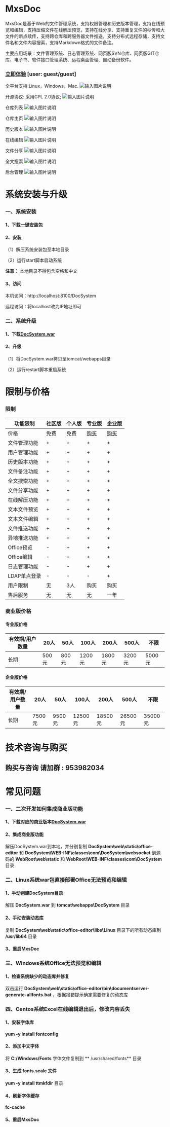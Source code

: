 # MxsDoc

MxsDoc是基于Web的文件管理系统，支持权限管理和历史版本管理，支持在线预览和编辑，支持压缩文件在线解压预览，支持在线分享、支持重复文件的秒传和大文件的断点续传，支持跨仓库和跨服务器文件推送，支持分布式远程存储，支持文件名和文件内容搜索，支持Markdown格式的文件备注。

主要应用场景：文件管理系统、日志管理系统、网页版SVN仓库、网页版GIT仓库、电子书、软件接口管理系统、远程桌面管理、自动备份软件。

### [立即体验](http://dw.gofreeteam.com) [user: guest/guest]

全平台支持:Linux，Windows，Mac.
![输入图片说明](https://images.gitee.com/uploads/images/2020/0614/223719_03bd18e1_1558129.png "docsys_首页1.png")

开源协议: 采用GPL 2.0协议;
![输入图片说明](https://images.gitee.com/uploads/images/2020/0613/105551_20a8ac4f_1558129.png "docsys_首页2.png")

仓库列表
![输入图片说明](https://images.gitee.com/uploads/images/2020/0613/105615_5aa90a26_1558129.png "docsys_仓库列表1.png")

仓库主页
![输入图片说明](https://images.gitee.com/uploads/images/2020/0613/105650_d4a010aa_1558129.png "docsys_仓库主页1.png")

历史版本
![输入图片说明](https://images.gitee.com/uploads/images/2020/0613/105708_0888bd30_1558129.png "docsys_仓库主页3.png")

在线编辑
![输入图片说明](https://images.gitee.com/uploads/images/2020/0613/105732_88ed0a73_1558129.png "docsys_仓库主页2.png")

文件分享
![输入图片说明](https://images.gitee.com/uploads/images/2020/0613/105757_67ca6763_1558129.png "docsys_仓库主页4.png")

全文搜索
![输入图片说明](https://images.gitee.com/uploads/images/2020/0613/105917_2ee5c143_1558129.png "docsys_仓库列表2.png")

后台管理
![输入图片说明](https://images.gitee.com/uploads/images/2020/0613/105813_e858feb3_1558129.png "docsys_管理后台1.png")

# 系统安装与升级
### 一、系统安装
#### 1、下载[一键安装包](https://github.com/RainyGao-GitHub/DocSys/releases)

#### 2、安装
（1）解压系统安装包至本地目录

（2）运行start脚本启动系统

 **注意：** 本地目录不得包含空格和中文

#### 3、访问
本机访问：http://localhost:8100/DocSystem

远程访问：将localhost改为IP地址即可

### 二、系统升级
#### 1、下载[DocSystem.war](https://github.com/RainyGao-GitHub/DocSys/releases)

#### 2、升级
（1）将DocSystem.war拷贝至tomcat/webapps目录

（2）运行restart脚本重启系统


# 限制与价格
### 限制
| 功能限制       |   社区版      | 个人版         | 专业版        | 企业版         |
| ------------- | ------------- | ------------- | ------------- | ------------- |
| 价格          | 免费           | 免费          | [购买](http://dw.gofreeteam.com/DocSystem/web/sales/select.html) | [购买](http://dw.gofreeteam.com/DocSystem/web/sales/select.html) |
| 文件管理功能   | +             |     +         |       +       |     +         |
| 用户管理功能   | +             |     +         |       +       |     +         |
| 历史版本功能   | +             |     +         |       +       |     +         |
| 文件备注功能   | +             |     +         |       +       |     +         |
| 全文搜索功能   | +             |     +         |       +       |     +         |
| 文件分享功能   | +             |     +         |       +       |     +         |
| 在线解压功能   | +             |     +         |       +       |     +         |
| 文本文件预览   | +             |     +         |       +       |     +         |
| 文本文件编辑   | +             |     +         |       +       |     +         |
| 文件推送功能   | +             |     +         |       +       |     +         |
| 异地推送功能   | +             |     +         |       +       |     +         |
| Office预览     | -             |     +         |       +       |     +         |
| Office编辑     | -             |     +         |       +       |     +         |
| 日志管理功能   | -             |     -         |       +       |     +         |
| LDAP单点登录   | -             |     -         |       -       |     +         |
| 用户限制       | 无            |     3人       |    购买    |    购买   |
| 售后服务       | 无            |     无         |       无       |     一年      |

### 商业版价格
#### 专业版价格
|有效期/用户数量 |   20人           |     50人      |    100人      |     200人     |    500人      |    不限       |
| ------------- | --------------- | ------------- | ------------- | ------------- | ------------- | ------------- |
| 长期          |        500元     |    800元      |    1200元     |     1800元    |    3200元     |   5000元      |

#### 企业版价格
|有效期/用户数量 |   20人           |     50人      |    100人      |     200人     |    500人      |    不限       |
| ------------- | --------------- | ------------- | ------------- | ------------- | ------------- | ------------- |
| 长期          |        7500元     |    9500元      |    12500元     |     18500元    |    26500元     |   35000元      |

# 技术咨询与购买 
## 购买与咨询 请加群 : 953982034


# 常见问题
### 一、二次开发如何集成商业版功能
#### 1、下载对应的商业版本[DocSystem.war](https://github.com/RainyGao-GitHub/DocSys/releases)
#### 2、集成商业版功能
解压DocSystem.war到本地，并分别复制 **DocSystem\web\static\office-editor** 和 **DocSystem\WEB-INF\classes\com\DocSystem\websocket** 到源码的 **WebRoot\web\static** 和 **WebRoot\WEB-INF\classes\com\DocSystem** 目录
### 二、Linux系统war包直接部署Office无法预览和编辑
#### 1、手动创建DocSystem目录
解压 **DocSystem.war** 到 **tomcat\webapps\DocSystem** 目录
#### 2、手动安装动态库
复制 **DocSystem\web\static\office-editor\libs\Linux** 目录下的所有动态库到 **/usr/lib64** 目录
#### 3、重启MxsDoc
### 三、Windows系统Office无法预览和编辑
#### 1、检查系统缺少的动态库并修复
双击运行 **DocSystem\web\static\office-editor\bin\documentserver-generate-allfonts.bat** ，根据报错提示确定需要修复的动态库
### 四、Centos系统Excel在线编辑退出后，修改内容丢失
#### 1、安装字体库
**yum -y install fontconfig**
#### 2、添加中文字体
将 **C:/Windows/Fonts** 字体文件复制到 ** /usr/shared/fonts** 目录
#### 3、生成 **fonts.scale** 文件
**yum -y install ttmkfdir** 目录
#### 4、刷新字体缓存
**fc-cache**
#### 5、重启MxsDoc
 